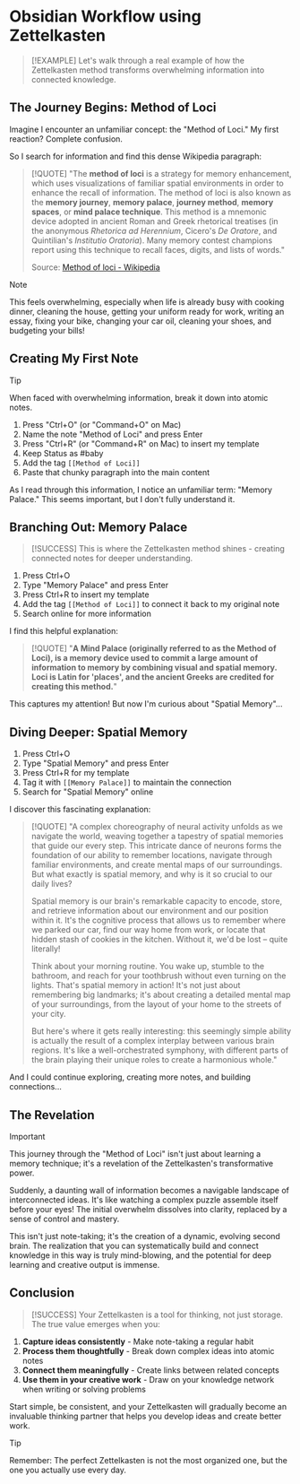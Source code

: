 # Obsidian Workflow using Zettelkasten

> [!EXAMPLE]
> Let's walk through a real example of how the Zettelkasten method transforms overwhelming information into connected knowledge.

## The Journey Begins: Method of Loci

Imagine I encounter an unfamiliar concept: the "Method of Loci." My first reaction? Complete confusion.

So I search for information and find this dense Wikipedia paragraph:

> [!QUOTE]
> "The **method of loci** is a strategy for memory enhancement, which uses visualizations of familiar spatial environments in order to enhance the recall of information. The method of loci is also known as the **memory journey**, **memory palace**, **journey method**, **memory spaces**, or **mind palace technique**. This method is a mnemonic device adopted in ancient Roman and Greek rhetorical treatises (in the anonymous _Rhetorica ad Herennium_, Cicero's _De Oratore_, and Quintilian's _Institutio Oratoria_). Many memory contest champions report using this technique to recall faces, digits, and lists of words."
> 
> Source: [Method of loci - Wikipedia](https://en.wikipedia.org/wiki/Method_of_loci)

> [!NOTE]
> This feels overwhelming, especially when life is already busy with cooking dinner, cleaning the house, getting your uniform ready for work, writing an essay, fixing your bike, changing your car oil, cleaning your shoes, and budgeting your bills!

## Creating My First Note

> [!TIP]
> When faced with overwhelming information, break it down into atomic notes.

1. Press "Ctrl+O" (or "Command+O" on Mac)
2. Name the note "Method of Loci" and press Enter
3. Press "Ctrl+R" (or "Command+R" on Mac) to insert my template
4. Keep Status as #baby
5. Add the tag `[[Method of Loci]]`
6. Paste that chunky paragraph into the main content

As I read through this information, I notice an unfamiliar term: "Memory Palace." This seems important, but I don't fully understand it.

## Branching Out: Memory Palace

> [!SUCCESS]
> This is where the Zettelkasten method shines - creating connected notes for deeper understanding.

1. Press Ctrl+O
2. Type "Memory Palace" and press Enter
3. Press Ctrl+R to insert my template
4. Add the tag `[[Method of Loci]]` to connect it back to my original note
5. Search online for more information

I find this helpful explanation:

> [!QUOTE]
> "**A Mind Palace (originally referred to as the Method of Loci), is a memory device used to commit a large amount of information to memory by combining visual and spatial memory. Loci is Latin for 'places', and the ancient Greeks are credited for creating this method.**"

This captures my attention! But now I'm curious about "Spatial Memory"...

## Diving Deeper: Spatial Memory

1. Press Ctrl+O
2. Type "Spatial Memory" and press Enter
3. Press Ctrl+R for my template
4. Tag it with `[[Memory Palace]]` to maintain the connection
5. Search for "Spatial Memory" online

I discover this fascinating explanation:

> [!QUOTE]
> "A complex choreography of neural activity unfolds as we navigate the world, weaving together a tapestry of spatial memories that guide our every step. This intricate dance of neurons forms the foundation of our ability to remember locations, navigate through familiar environments, and create mental maps of our surroundings. But what exactly is spatial memory, and why is it so crucial to our daily lives?
> 
> Spatial memory is our brain's remarkable capacity to encode, store, and retrieve information about our environment and our position within it. It's the cognitive process that allows us to remember where we parked our car, find our way home from work, or locate that hidden stash of cookies in the kitchen. Without it, we'd be lost – quite literally!
> 
> Think about your morning routine. You wake up, stumble to the bathroom, and reach for your toothbrush without even turning on the lights. That's spatial memory in action! It's not just about remembering big landmarks; it's about creating a detailed mental map of your surroundings, from the layout of your home to the streets of your city.
> 
> But here's where it gets really interesting: this seemingly simple ability is actually the result of a complex interplay between various brain regions. It's like a well-orchestrated symphony, with different parts of the brain playing their unique roles to create a harmonious whole."

And I could continue exploring, creating more notes, and building connections...

## The Revelation

> [!IMPORTANT]
> This journey through the "Method of Loci" isn't just about learning a memory technique; it's a revelation of the Zettelkasten's transformative power.

Suddenly, a daunting wall of information becomes a navigable landscape of interconnected ideas. It's like watching a complex puzzle assemble itself before your eyes! The initial overwhelm dissolves into clarity, replaced by a sense of control and mastery.

This isn't just note-taking; it's the creation of a dynamic, evolving second brain. The realization that you can systematically build and connect knowledge in this way is truly mind-blowing, and the potential for deep learning and creative output is immense.

## Conclusion

> [!SUCCESS]
> Your Zettelkasten is a tool for thinking, not just storage. The true value emerges when you:

1. **Capture ideas consistently** - Make note-taking a regular habit
2. **Process them thoughtfully** - Break down complex ideas into atomic notes
3. **Connect them meaningfully** - Create links between related concepts
4. **Use them in your creative work** - Draw on your knowledge network when writing or solving problems

Start simple, be consistent, and your Zettelkasten will gradually become an invaluable thinking partner that helps you develop ideas and create better work.

> [!TIP]
> Remember: The perfect Zettelkasten is not the most organized one, but the one you actually use every day.
